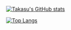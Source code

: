 [![Takasu's GitHub stats](https://github-readme-stats.vercel.app/api?username=takasu2358&theme=vue-dark&show_icons=true)](https://github.com/takasu2358/github-readme-stats)

[![Top Langs](https://github-readme-stats.vercel.app/api/top-langs/?username=takasu2358&theme=vue-dark&show_icons=true&layout=compact)](https://github.com/takasu2358/github-readme-stats)
